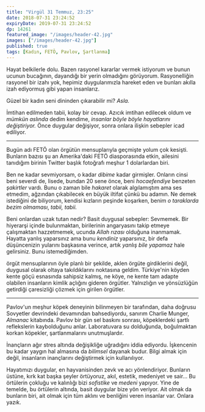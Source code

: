 ```yaml
---
title: "Virgül 31 Temmuz, 23:25"
date: 2018-07-31 23:24:52
expiryDate: 2019-07-31 23:24:52
dp: 14261
featured_image: "/images/header-42.jpg"
images: ["/images/header-42.jpg"]
published: true
tags: [Kadın, FETÖ, Pavlov, Şartlanma]
---
```




Hayat belkilerle dolu. Bazen rasyonel kararlar vermek istiyorum ve bunun ucunun
bucağının, dayandığı bir yerin olmadığını görüyorum. Rasyonelliğin rasyonel bir
izahı yok, hepimiz duygularımızla hareket eden ve bunları akılla izah ediyormuş
gibi yapan insanlarız.

Güzel bir kadın seni dininden çıkarabilir mi? *Asla.* 

İmtihan edilmeden tabii, kolay bir cevap. Azıcık imtihan edilecek oldum ve
*mümkün aslında* dedim kendime, *insanlar böyle böyle hayatlarını değiştiriyor.*
Önce duygular değişiyor, sonra onlara ilişkin sebepler icad ediliyor.

------

Bugün adı FETÖ olan örgütün mensuplarıyla geçmişte yolum çok kesişti. Bunların
bazısı şu an Amerika'daki FETÖ diasporasında etkin, ailesini tanıdığım birinin
Twitter başlık fotoğrafı meşhur 1 dolarlardan biri.

Ben ne kadar sevmiyorsam, o kadar *dibime* kadar girmişler. Onların cinsi beni
severdi de, lisede, bundan 20 sene önce, beni *hocaefendiye* benzeten
*şakirtler* vardı. Bunu o zaman bile *hakaret* olarak algılamıştım ama ses
etmedim, ağzından çıkabilecek en büyük iltifat çünkü bu adamın. Ne demek
istediğini de biliyorum, kendisi kızların peşinde koşarken, benim *o taraklarda
bezim olmaması*, *tabii, tabii.*

Beni onlardan uzak tutan nedir? Basit duygusal sebepler: Sevmemek. Bir hiyerarşi
içinde bulunmaktan, birilerinin angaryasını takip etmeye çalışmaktan
hazzetmemek, ucunda *Allah rızası* olduğuna inanmamak. Hayatta yanlış yaparsınız
ama bunu *kendiniz* yaparsınız, bir defa düşüncenizin yularını başkasına
verince, artık *yanlış bile yapamaz* hale gelirsiniz. Bunu istemediğimden.

örgüt mensuplarının öyle planlı bir şekilde, aklen örgüte girdiklerini değil,
duygusal olarak oltaya takıldıklarını noktasına geldim. Türkiye'nin köyden
kente göçü esnasında sahipsiz kalmış, ne köye, ne kente tam adapte olabilen
insanların kimlik açlığını gideren örgütler. Yalnızlığın ve yönsüzlüğün
getirdiği çaresizliği çözmek için girilen örgütler.

--------

Pavlov'un meşhur köpek deneyinin bilinmeyen bir tarafından, daha doğrusu
Sovyetler devrindeki devamından bahsediyordu, sanırım Charlie Munger, *Almanac*
kitabında. Pavlov bir gün sel baskını sonrası, köpeklerdeki şartlı reflekslerin
kaybolduğunu anlar. Laboratuvara su dolduğunda, boğulmaktan korkan köpekler,
şartlanmalarını unutmuşlardır.

İnançların ağır stres altında değişikliğe uğradığını iddia ediyordu. İşkencenin
bu kadar yaygın hal almasına da *bilimsel* dayanak budur. Bilgi almak için
değil, insanların inançlarını değiştirmek için kullanılıyor.

Hayatımızı duygular, en hayvanisinden zevk ve acı yönlendiriyor. Bunların
üstüne, kırk kat başka şeyler örtüyoruz, akıl, estetik, medeniyet ve sair... Bu
örtülerin çokluğu ve kalınlığı bizi *sofistike* ve *medeni* yapıyor. Yine de
temelde, bu örtülerin altında, basit duygular bize yön veriyor. Ait olmak da
bunların biri, ait olmak için tüm aklını ve benliğini veren insanlar var. Onlara
yazık.


